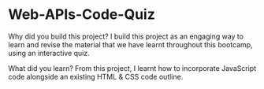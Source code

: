 # Web-APIs-Code-Quiz

Why did you build this project? I build this project as an engaging way to learn and revise the material that we have learnt throughout this bootcamp, using an interactive quiz. 

What did you learn? From this project, I learnt how to incorporate JavaScript code alongside an existing HTML & CSS code outline. 

